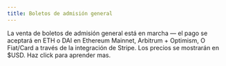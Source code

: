 ```yaml
---
title: Boletos de admisión general
---
```

La venta de boletos de admisión general está en marcha — el pago se aceptará en ETH o DAI en Ethereum Mainnet, Arbitrum + Optimism, O Fiat/Card a través de la integración de Stripe. Los precios se mostrarán en $USD. Haz click para aprender mas.
